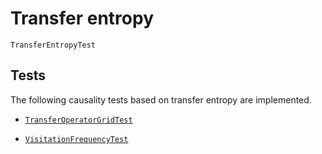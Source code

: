 
# Transfer entropy

```@docs
TransferEntropyTest
```

## Tests

The following causality tests based on transfer entropy are implemented.

- [`TransferOperatorGridTest`](@ref)

- [`VisitationFrequencyTest`](@ref)
